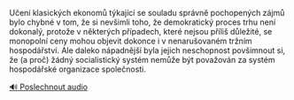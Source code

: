 
Učení klasických ekonomů týkající se souladu správně pochopených zájmů bylo chybné v tom, že si nevšimli toho, že demokratický proces trhu není dokonalý, protože v některých případech, které nejsou příliš důležité, se monopolní ceny mohou objevit dokonce i v nenarušovaném tržním hospodářství. Ale daleko nápadnější byla jejich neschopnost povšimnout si, že (a proč) žádný socialistický systém nemůže být považován za systém hospodářské organizace společnosti.

[🔊 Poslechnout audio](/data/7-paragraphs/audio/chapter_137/para_005-Uen-klasickch-ekonom-tkajc-se-souladu-sprv.mp3)
